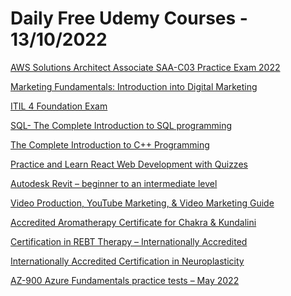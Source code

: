 # Daily Free Udemy Courses - 13/10/2022

[AWS Solutions Architect Associate SAA-C03 Practice Exam 2022](https://www.udemy.com/course/aws-solution-architect-associate-practice-tests/?couponCode=54495520527B0EB218A7)
[Marketing Fundamentals: Introduction into Digital Marketing](https://www.udemy.com/course/digital-marketing-2024/?couponCode=WATERTIGER7)
[ITIL 4 Foundation Exam](https://www.udemy.com/course/itil-4-foundation-exam-u/?couponCode=4DC923C2E06F6D7555FE)
[SQL- The Complete Introduction to SQL programming](https://www.udemy.com/course/sql-the-complete-introduction-to-sql-programming/?couponCode=233C3C7B9FFB0A021540)
[The Complete Introduction to C++ Programming](https://www.udemy.com/course/the-complete-introduction-to-c-programming/?couponCode=AAC98DD631160A79335D)
[Practice and Learn React Web Development with Quizzes](https://www.udemy.com/course/react-practice-and-learn-with-quizzes/?couponCode=75EF24B8A9BDD00A041D)
[Autodesk Revit – beginner to an intermediate level](https://www.udemy.com/course/autodesk-revit-for-beginners-up-to-intermediate-level/?couponCode=469DE2815FB15847D3E7)
[Video Production, YouTube Marketing, & Video Marketing Guide](https://www.udemy.com/course/complete-video-marketing-course/?couponCode=WATERTIGER19)
[Accredited Aromatherapy Certificate for Chakra & Kundalini](https://www.udemy.com/course/accredited-diploma-certificate-aromatherapy-essential-oils-kundalini/?couponCode=FREE-TO-HELP)
[Certification in REBT Therapy – Internationally Accredited](https://www.udemy.com/course/international-accredited-certification-diploma-rebt-rational-therapy/?couponCode=FREE-4-HUMANITY)
[Internationally Accredited Certification in Neuroplasticity](https://www.udemy.com/course/neuroplasticity-brain-plasticity-therapy-rewiring-brain-made-easy/?couponCode=FREE-4-HUMANITY)
[AZ-900 Azure Fundamentals practice tests – May 2022](https://www.udemy.com/course/az-900-azure-fundamentals-practice-tests-may-2022/?couponCode=2CECB5C68A09D53DB0D1)
